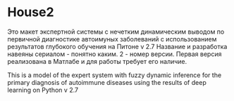 # House2

Это макет экспертной системы с нечетким динамическим выводом по первичной диагностике автоимуных 
заболеваний с использованием результатов глубокого обучения на Питоне v 2.7
Название и разработка навеяны сериалом - понятно каким. 2 - номер версии. 
Первая версия реализована в Матлабе и для работы требует его наличие.

This is a model of the expert system with fuzzy dynamic inference for the primary diagnosis of 
autoimmune diseases using the results of deep learning on Python v 2.7
